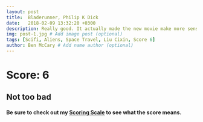 ```yaml
---
layout: post
title:  Bladerunner, Philip K Dick
date:   2018-02-09 13:32:20 +0300
description: Really good. It actually made the new movie make more sense.
img: post-1.jpg # Add image post (optional)
tags: [Scifi, Aliens, Space Travel, Liu Cixin, Score 6]
author: Ben McCary # Add name author (optional)
---
```

# Score: 6

## Not too bad

#### Be sure to check out my [Scoring Scale]({{site.baseurl}}/scoring-scale) to see what the score means.
